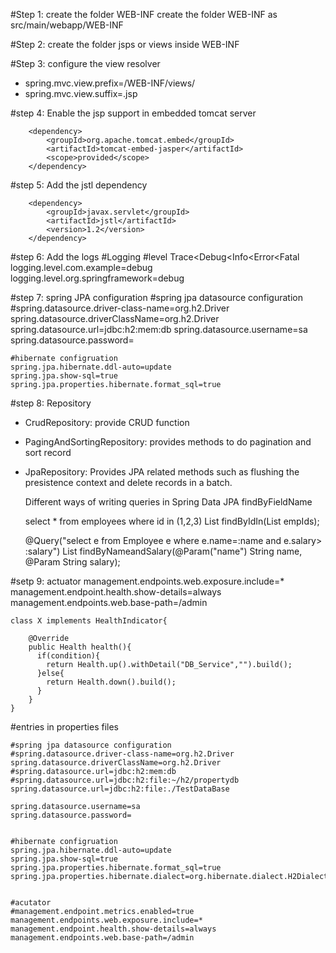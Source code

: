 
#Step 1: create the folder WEB-INF
create the folder WEB-INF as src/main/webapp/WEB-INF

#Step 2: create the folder jsps or views inside WEB-INF


#Step 3: configure the view resolver
* spring.mvc.view.prefix=/WEB-INF/views/
* spring.mvc.view.suffix=.jsp


#step 4: Enable the jsp support in embedded tomcat server

        <dependency>
			<groupId>org.apache.tomcat.embed</groupId>
			<artifactId>tomcat-embed-jasper</artifactId>
			<scope>provided</scope>
		</dependency>


#step 5: Add the jstl dependency

		<dependency>
			<groupId>javax.servlet</groupId>
			<artifactId>jstl</artifactId>
			<version>1.2</version>
		</dependency>
		
#step 6: Add the logs
#Logging
#level Trace<Debug<Info<Error<Fatal
	logging.level.com.example=debug
	logging.level.org.springframework=debug



#step 7: spring JPA configuration
	#spring jpa datasource configuration
	#spring.datasource.driver-class-name=org.h2.Driver
	spring.datasource.driverClassName=org.h2.Driver
	spring.datasource.url=jdbc:h2:mem:db
	spring.datasource.username=sa
	spring.datasource.password=
	
	
	#hibernate configruation
	spring.jpa.hibernate.ddl-auto=update
	spring.jpa.show-sql=true
	spring.jpa.properties.hibernate.format_sql=true
	
#step 8: Repository
* CrudRepository: provide CRUD function
* PagingAndSortingRepository: provides methods to do pagination and sort record
* JpaRepository: Provides JPA related methods such as flushing the presistence context and delete records in a batch.

	Different ways of writing queries in Spring Data JPA
	findByFieldName
	
	
	select * from employees where id in (1,2,3)
	List<Employee> findByIdIn(List<Long> empIds);
	
	@Query("select e from Employee e where e.name=:name and e.salary> :salary")
	List<Employee> findByNameandSalary(@Param("name") String name, @Param String salary);


#setp 9: actuator
	management.endpoints.web.exposure.include=*
	management.endpoint.health.show-details=always
	management.endpoints.web.base-path=/admin
	
	class X implements HealthIndicator{
		
		@Override
		public Health health(){
		  if(condition){
		  	return Health.up().withDetail("DB_Service","").build();
		  }else{
		   	return Health.down().build();
		  }
		}
	} 

#entries in properties files
	

	#spring jpa datasource configuration
	#spring.datasource.driver-class-name=org.h2.Driver
	spring.datasource.driverClassName=org.h2.Driver
	#spring.datasource.url=jdbc:h2:mem:db
	#spring.datasource.url=jdbc:h2:file:~/h2/propertydb
	spring.datasource.url=jdbc:h2:file:./TestDataBase

	spring.datasource.username=sa
	spring.datasource.password=


	#hibernate configruation
	spring.jpa.hibernate.ddl-auto=update
	spring.jpa.show-sql=true
	spring.jpa.properties.hibernate.format_sql=true
	spring.jpa.properties.hibernate.dialect=org.hibernate.dialect.H2Dialect


	#acutator
	#management.endpoint.metrics.enabled=true
	management.endpoints.web.exposure.include=*
	management.endpoint.health.show-details=always
	management.endpoints.web.base-path=/admin
